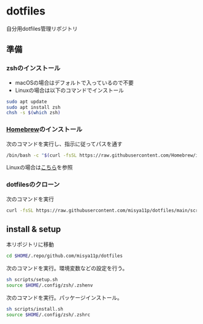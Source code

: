 # dotfiles

自分用dotfiles管理リポジトリ

## 準備

### zshのインストール

- macOSの場合はデフォルトで入っているので不要
- Linuxの場合は以下のコマンドでインストール

```sh
sudo apt update
sudo apt install zsh
chsh -s $(which zsh)
```

### [Homebrew](https://brew.sh)のインストール

次のコマンドを実行し、指示に従ってパスを通す

```sh
/bin/bash -c "$(curl -fsSL https://raw.githubusercontent.com/Homebrew/install/HEAD/install.sh)"
```

Linuxの場合は[こちら](https://docs.brew.sh/Homebrew-on-Linux)を参照

### dotfilesのクローン

次のコマンドを実行

```sh
curl -fsSL https://raw.githubusercontent.com/misya11p/dotfiles/main/scripts/clone.sh | bash
```

## install & setup

本リポジトリに移動

```sh
cd $HOME/.repo/github.com/misya11p/dotfiles
```

次のコマンドを実行。環境変数などの設定を行う。

```sh
sh scripts/setup.sh
source $HOME/.config/zsh/.zshenv
```

次のコマンドを実行。パッケージインストール。

```sh
sh scripts/install.sh
source $HOME/.config/zsh/.zshrc
```
